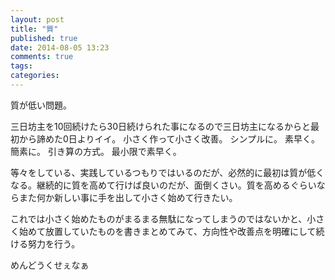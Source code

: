 ```yaml
---
layout: post
title: "質"
published: true
date: 2014-08-05 13:23
comments: true
tags: 
categories: 
---
```


質が低い問題。

三日坊主を10回続けたら30日続けられた事になるので三日坊主になるからと最初から諦めた0日よりイイ。
小さく作って小さく改善。
シンプルに。
素早く。
簡素に。
引き算の方式。
最小限で素早く。

等々をしている、実践しているつもりではいるのだが、必然的に最初は質が低くなる。継続的に質を高めて行けば良いのだが、面倒くさい。質を高めるぐらいならまた何か新しい事に手を出して小さく始めて行きたい。

これでは小さく始めたものがまるまる無駄になってしまうのではないかと、小さく始めて放置していたものを書きまとめてみて、方向性や改善点を明確にして続ける努力を行う。

めんどうくせぇなぁ
